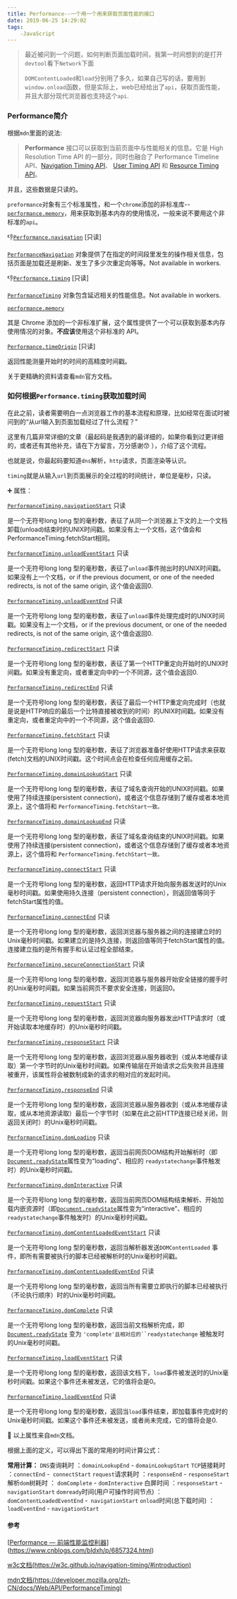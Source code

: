 ```yaml
---
title: Performance--一个用一个用来获取页面性能的接口
date: 2019-06-25 14:29:02
tags:
	-JavaScript
---
```


> 最近被问到一个问题，如何判断页面加载时间，我第一时间想到的是打开`devtool`看下`Network`下面
>
> `DOMContentLoaded`和`load`分别用了多久，如果自己写的话，要用到`window.onload`函数，但是实际上，web已经给出了`api`，获取页面性能，并且大部分现代浏览器也支持这个`api`.

### **Performance**简介

根据`mdn`里面的说法:

> **Performance** 接口可以获取到当前页面中与性能相关的信息。它是 High Resolution Time API 的一部分，同时也融合了 Performance Timeline API、[Navigation Timing API](https://developer.mozilla.org/en-US/docs/Web/API/Navigation_timing_API)、 [User Timing API](https://developer.mozilla.org/en-US/docs/Web/API/User_Timing_API) 和 [Resource Timing API](https://developer.mozilla.org/en-US/docs/Web/API/Resource_Timing_API)。

并且，这些数据是只读的。



`preformance`对象有三个标准属性，和一个`chrome`添加的非标准库--[`performance.memory`](https://developer.mozilla.org/zh-CN/docs/Web/API/Performance/memory)，用来获取到基本内存的使用情况，一般来说不要用这个非标准的`api`。

:thumbsdown:[`Performance.navigation`](https://developer.mozilla.org/zh-CN/docs/Web/API/Performance/navigation) [只读]

[`PerformanceNavigation`](https://developer.mozilla.org/zh-CN/docs/Web/API/PerformanceNavigation) 对象提供了在指定的时间段里发生的操作相关信息，包括页面是加载还是刷新、发生了多少次重定向等等。Not available in workers.

:thumbsdown:[`Performance.timing`](https://developer.mozilla.org/zh-CN/docs/Web/API/Performance/timing) [只读]

[`PerformanceTiming`](https://developer.mozilla.org/zh-CN/docs/Web/API/PerformanceTiming) 对象包含延迟相关的性能信息。Not available in workers.

[`performance.memory`](https://developer.mozilla.org/zh-CN/docs/Web/API/Performance/memory) 

其是 Chrome 添加的一个非标准扩展，这个属性提供了一个可以获取到基本内存使用情况的对象。**不应该**使用这个非标准的 API。

[`Performance.timeOrigin`](https://developer.mozilla.org/zh-CN/docs/Web/API/Performance/timeOrigin) [只读] 

返回性能测量开始时的时间的高精度时间戳。



关于更精确的资料请查看`mdn`官方文档。

[Performance]: https://developer.mozilla.org/zh-CN/docs/Web/API/Performance	"mdn"

### 如何根据`Performance.timing`获取加载时间



在此之前，读者需要明白一点浏览器工作的基本流程和原理，比如经常在面试时被问到的“从url输入到页面加载经过了什么流程？”

这里有几篇非常详细的文章（最起码是我遇到的最详细的，如果你看到过更详细的，或者还有其他补充，请在下方留言，万分感谢:kissing_smiling_eyes: ），介绍了这个流程。

[从输入URL到页面加载发生了什么]: https://segmentfault.com/a/1190000006879700	"url到展示"
[浏览器的工作原理：新式网络浏览器幕后揭秘]: https://www.html5rocks.com/zh/tutorials/internals/howbrowserswork/	"原理"

也就是说，你最起码要知道`dns`解析，`http`请求，页面渲染等认识。

`timing`就是从输入`url`到页面展示的全过程的时间统计，单位是毫秒，只读。



:heavy_plus_sign: 属性：

[`PerformanceTiming.navigationStart`](https://developer.mozilla.org/zh-CN/docs/Web/API/PerformanceTiming/navigationStart) 只读

是一个无符号long long 型的毫秒数，表征了从同一个浏览器上下文的上一个文档卸载(unload)结束时的UNIX时间戳。如果没有上一个文档，这个值会和PerformanceTiming.fetchStart相同。

[`PerformanceTiming.unloadEventStart`](https://developer.mozilla.org/zh-CN/docs/Web/API/PerformanceTiming/unloadEventStart) 只读

是一个无符号long long 型的毫秒数，表征了`unload`事件抛出时的UNIX时间戳。如果没有上一个文档，or if the previous document, or one of the needed redirects, is not of the same origin, 这个值会返回0.

[`PerformanceTiming.unloadEventEnd`](https://developer.mozilla.org/zh-CN/docs/Web/API/PerformanceTiming/unloadEventEnd) 只读

是一个无符号long long 型的毫秒数，表征了`unload`事件处理完成时的UNIX时间戳。如果没有上一个文档，or if the previous document, or one of the needed redirects, is not of the same origin, 这个值会返回0.

[`PerformanceTiming.redirectStart`](https://developer.mozilla.org/zh-CN/docs/Web/API/PerformanceTiming/redirectStart) 只读

是一个无符号long long 型的毫秒数，表征了第一个HTTP重定向开始时的UNIX时间戳。如果没有重定向，或者重定向中的一个不同源，这个值会返回0.

[`PerformanceTiming.redirectEnd`](https://developer.mozilla.org/zh-CN/docs/Web/API/PerformanceTiming/redirectEnd) 只读

是一个无符号long long 型的毫秒数，表征了最后一个HTTP重定向完成时（也就是说是HTTP响应的最后一个比特直接被收到的时间）的UNIX时间戳。如果没有重定向，或者重定向中的一个不同源，这个值会返回0.

[`PerformanceTiming.fetchStart`](https://developer.mozilla.org/zh-CN/docs/Web/API/PerformanceTiming/fetchStart) 只读

是一个无符号long long 型的毫秒数，表征了浏览器准备好使用HTTP请求来获取(fetch)文档的UNIX时间戳。这个时间点会在检查任何应用缓存之前。

[`PerformanceTiming.domainLookupStart`](https://developer.mozilla.org/zh-CN/docs/Web/API/PerformanceTiming/domainLookupStart) 只读

是一个无符号long long 型的毫秒数，表征了域名查询开始的UNIX时间戳。如果使用了持续连接(persistent connection)，或者这个信息存储到了缓存或者本地资源上，这个值将和 `PerformanceTiming.fetchStart一致。`

[`PerformanceTiming.domainLookupEnd`](https://developer.mozilla.org/zh-CN/docs/Web/API/PerformanceTiming/domainLookupEnd) 只读

是一个无符号long long 型的毫秒数，表征了域名查询结束的UNIX时间戳。如果使用了持续连接(persistent connection)，或者这个信息存储到了缓存或者本地资源上，这个值将和 `PerformanceTiming.fetchStart一致。`

[`PerformanceTiming.connectStart`](https://developer.mozilla.org/zh-CN/docs/Web/API/PerformanceTiming/connectStart) 只读

是一个无符号long long 型的毫秒数，返回HTTP请求开始向服务器发送时的Unix毫秒时间戳。如果使用持久连接（persistent connection），则返回值等同于fetchStart属性的值。

[`PerformanceTiming.connectEnd`](https://developer.mozilla.org/zh-CN/docs/Web/API/PerformanceTiming/connectEnd) 只读

是一个无符号long long 型的毫秒数，返回浏览器与服务器之间的连接建立时的Unix毫秒时间戳。如果建立的是持久连接，则返回值等同于fetchStart属性的值。连接建立指的是所有握手和认证过程全部结束。

[`PerformanceTiming.secureConnectionStart`](https://developer.mozilla.org/zh-CN/docs/Web/API/PerformanceTiming/secureConnectionStart) 只读

是一个无符号long long 型的毫秒数，返回浏览器与服务器开始安全链接的握手时的Unix毫秒时间戳。如果当前网页不要求安全连接，则返回0。

[`PerformanceTiming.requestStart`](https://developer.mozilla.org/zh-CN/docs/Web/API/PerformanceTiming/requestStart) 只读

是一个无符号long long 型的毫秒数，返回浏览器向服务器发出HTTP请求时（或开始读取本地缓存时）的Unix毫秒时间戳。

[`PerformanceTiming.responseStart`](https://developer.mozilla.org/zh-CN/docs/Web/API/PerformanceTiming/responseStart) 只读

是一个无符号long long 型的毫秒数，返回浏览器从服务器收到（或从本地缓存读取）第一个字节时的Unix毫秒时间戳。如果传输层在开始请求之后失败并且连接被重开，该属性将会被数制成新的请求的相对应的发起时间。

[`PerformanceTiming.responseEnd`](https://developer.mozilla.org/zh-CN/docs/Web/API/PerformanceTiming/responseEnd) 只读

是一个无符号long long 型的毫秒数，返回浏览器从服务器收到（或从本地缓存读取，或从本地资源读取）最后一个字节时（如果在此之前HTTP连接已经关闭，则返回关闭时）的Unix毫秒时间戳。

[`PerformanceTiming.domLoading`](https://developer.mozilla.org/zh-CN/docs/Web/API/PerformanceTiming/domLoading) 只读

是一个无符号long long 型的毫秒数，返回当前网页DOM结构开始解析时（即[`Document.readyState`](https://developer.mozilla.org/zh-CN/docs/Web/API/Document/readyState)属性变为“loading”、相应的 `readystatechange`事件触发时）的Unix毫秒时间戳。

[`PerformanceTiming.domInteractive`](https://developer.mozilla.org/zh-CN/docs/Web/API/PerformanceTiming/domInteractive) 只读

是一个无符号long long 型的毫秒数，返回当前网页DOM结构结束解析、开始加载内嵌资源时（即[`Document.readyState`](https://developer.mozilla.org/zh-CN/docs/Web/API/Document/readyState)属性变为“interactive”、相应的`readystatechange`事件触发时）的Unix毫秒时间戳。

[`PerformanceTiming.domContentLoadedEventStart`](https://developer.mozilla.org/zh-CN/docs/Web/API/PerformanceTiming/domContentLoadedEventStart) 只读

是一个无符号long long 型的毫秒数，返回当解析器发送`DOMContentLoaded` 事件，即所有需要被执行的脚本已经被解析时的Unix毫秒时间戳。

[`PerformanceTiming.domContentLoadedEventEnd`](https://developer.mozilla.org/zh-CN/docs/Web/API/PerformanceTiming/domContentLoadedEventEnd) 只读

是一个无符号long long 型的毫秒数，返回当所有需要立即执行的脚本已经被执行（不论执行顺序）时的Unix毫秒时间戳。

[`PerformanceTiming.domComplete`](https://developer.mozilla.org/zh-CN/docs/Web/API/PerformanceTiming/domComplete) 只读

是一个无符号long long 型的毫秒数，返回当前文档解析完成，即[`Document.readyState`](https://developer.mozilla.org/zh-CN/docs/Web/API/Document/readyState) 变为 `'complete'且相对应的``readystatechange` 被触发时的Unix毫秒时间戳。

[`PerformanceTiming.loadEventStart`](https://developer.mozilla.org/zh-CN/docs/Web/API/PerformanceTiming/loadEventStart) 只读

是一个无符号long long 型的毫秒数，返回该文档下，`load`事件被发送时的Unix毫秒时间戳。如果这个事件还未被发送，它的值将会是0。

[`PerformanceTiming.loadEventEnd`](https://developer.mozilla.org/zh-CN/docs/Web/API/PerformanceTiming/loadEventEnd) 只读

是一个无符号long long 型的毫秒数，返回当`load`事件结束，即加载事件完成时的Unix毫秒时间戳。如果这个事件还未被发送，或者尚未完成，它的值将会是0.

:arrow_up_small: 以上属性来自`mdn`文档。



根据上面的定义，可以得出下面的常用的时间计算公式：

**常用计算：**
`DNS`查询耗时 ：`domainLookupEnd` - `domainLookupStart`
`TCP`链接耗时 ：`connectEnd` -` connectStart`
`request`请求耗时 ：`responseEnd` - `responseStart`
解析`dom`树耗时 ： `domComplete` - `domInteractive`
白屏时间 ：`responseStart` -` navigationStart`
`domready`时间(用户可操作时间节点) ：`domContentLoadedEventEnd` -` navigationStart`
`onload`时间(总下载时间) ：`loadEventEnd` - `navigationStart`



#### 参考

[[Performance — 前端性能监控利器](https://www.cnblogs.com/bldxh/p/6857324.html)](https://www.cnblogs.com/bldxh/p/6857324.html)

[w3c文档(<https://w3c.github.io/navigation-timing/#introduction>)](https://w3c.github.io/navigation-timing/#introduction)

[mdn文档(<https://developer.mozilla.org/zh-CN/docs/Web/API/PerformanceTiming>)](https://developer.mozilla.org/zh-CN/docs/Web/API/PerformanceTiming)




